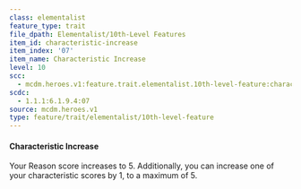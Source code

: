 ```yaml
---
class: elementalist
feature_type: trait
file_dpath: Elementalist/10th-Level Features
item_id: characteristic-increase
item_index: '07'
item_name: Characteristic Increase
level: 10
scc:
  - mcdm.heroes.v1:feature.trait.elementalist.10th-level-feature:characteristic-increase
scdc:
  - 1.1.1:6.1.9.4:07
source: mcdm.heroes.v1
type: feature/trait/elementalist/10th-level-feature
---
```


#### Characteristic Increase

Your Reason score increases to 5. Additionally, you can increase one of your characteristic scores by 1, to a maximum of 5.
